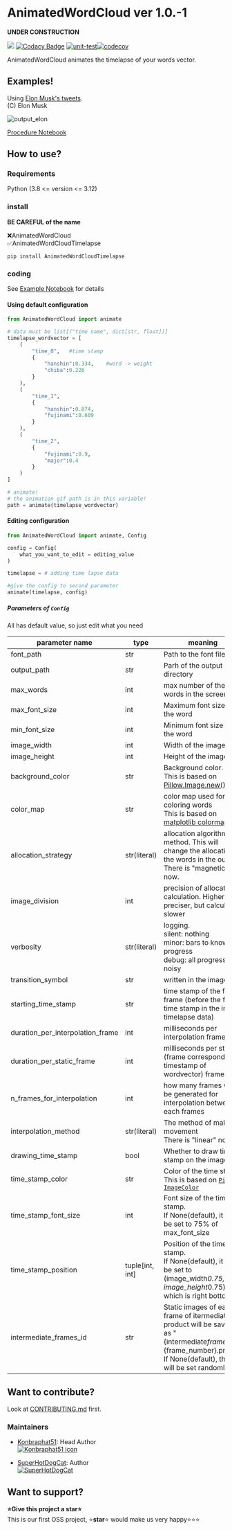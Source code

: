 # AnimatedWordCloud ver 1.0.-1

**UNDER CONSTRUCTION**

<a href="https://codeclimate.com/github/konbraphat51/AnimatedWordCloud/maintainability"><img src="https://api.codeclimate.com/v1/badges/7a03252f77e7af46dc0f/maintainability" /></a>
[![Codacy Badge](https://app.codacy.com/project/badge/Grade/20a71da0d9d841a2af236f6362a08ae7)](https://app.codacy.com/gh/konbraphat51/AnimatedWordCloud/dashboard?utm_source=gh&utm_medium=referral&utm_content=&utm_campaign=Badge_grade)
[![unit-test](https://github.com/konbraphat51/AnimatedWordCloud/actions/workflows/python-tester.yml/badge.svg?branch=main)](https://github.com/konbraphat51/AnimatedWordCloud/actions/workflows/python-tester.yml)[![codecov](https://codecov.io/gh/konbraphat51/AnimatedWordCloud/graph/badge.svg?token=4OOX0GSJDJ)](https://codecov.io/gh/konbraphat51/AnimatedWordCloud)

AnimatedWordCloud animates the timelapse of your words vector.

## Examples!

Using [Elon Musk's tweets](https://data.world/adamhelsinger/elon-musk-tweets-until-4-6-17).  
(C) Elon Musk

![output_elon](https://github.com/konbraphat51/AnimatedWordCloud/assets/101827492/89052c20-b228-42d8-921e-ebae9f7e30a0)

[Procedure Notebook](https://github.com/konbraphat51/AnimatedWordCloudExampleElon)

## How to use?

### Requirements

Python (3.8 <= version <= 3.12)

### install

**BE CAREFUL of the name**

❌AnimatedWordCloud  
✅AnimatedWordCloudTimelapse

```
pip install AnimatedWordCloudTimelapse
```

### coding

See [Example Notebook](https://github.com/konbraphat51/AnimatedWordCloudExampleElon) for details

#### Using default configuration

```python
from AnimatedWordCloud import animate

# data must be list[("time name", dict[str, float])]
timelapse_wordvector = [
    (
        "time_0",   #time stamp
        {
            "hanshin":0.334,    #word -> weight
            "chiba":0.226
        }
    ),
    (
        "time_1",
        {
            "hanshin":0.874,
            "fujinami":0.609
        }
    ),
    (
        "time_2",
        {
            "fujinami":0.9,
            "major":0.4
        }
    )
]

# animate!
# the animation gif path is in this variable!
path = animate(timelapse_wordvector)
```

#### Editing configuration

```python
from AnimatedWordCloud import animate, Config

config = Config(
    what_you_want_to_edit = editing_value
)

timelapse = # adding time lapse data

#give the config to second parameter
animate(timelapse, config)
```

##### Parameters of `Config`

All has default value, so just edit what you need

| parameter name                   | type            | meaning                                                                                                                                                            |
| -------------------------------- | --------------- | ------------------------------------------------------------------------------------------------------------------------------------------------------------------ |
| font_path                        | str             | Path to the font file.                                                                                                                                             |
| output_path                      | str             | Parh of the output directory                                                                                                                                       |
| max_words                        | int             | max number of the words in the screen                                                                                                                              |
| max_font_size                    | int             | Maximum font size of the word                                                                                                                                      |
| min_font_size                    | int             | Minimum font size of the word                                                                                                                                      |
| image_width                      | int             | Width of the image                                                                                                                                                 |
| image_height                     | int             | Height of the image                                                                                                                                                |
| background_color                 | str             | Background color. <br>This is based on [Pillow.Image.new()](https://pillow.readthedocs.io/en/stable/reference/Image.html#PIL.Image.new)                            |
| color_map                        | str             | color map used for coloring words<br>This is based on [matplotlib colormap](https://matplotlib.org/stable/users/explain/colors/colormaps.html)                     |
| allocation_strategy              | str(literal)    | allocation algorithm method. This will change the allocation of the words in the output. <br> There is "magnetic" now.                                             |
| image_division                   | int             | precision of allocation calculation. Higher the preciser, but calculation slower                                                                                   |
| verbosity                        | str(literal)    | logging.<br>silent: nothing<br>minor: bars to know the progress<br>debug: all progress. noisy                                                                      |
| transition_symbol                | str             | written in the image                                                                                                                                               |
| starting_time_stamp              | str             | time stamp of the first frame (before the first time stamp in the input timelapse data)                                                                            |
| duration_per_interpolation_frame | int             | milliseconds per interpolation frame                                                                                                                               |
| duration_per_static_frame        | int             | milliseconds per staic (frame correspond to timestamp of wordvector) frame                                                                                         |
| n_frames_for_interpolation       | int             | how many frames will be generated for interpolation between each frames                                                                                            |
| interpolation_method             | str(literal)    | The method of making movement<br>There is "linear" now                                                                                                             |
| drawing_time_stamp               | bool            | Whether to draw time stamp on the image                                                                                                                            |
| time_stamp_color                 | str             | Color of the time stamp. This is based on [`Pillow ImageColor`](https://pillow.readthedocs.io/en/stable/reference/ImageColor.html#color-names)                     |
| time_stamp_font_size             | int             | Font size of the time stamp.<br>If None(default), it will be set to 75% of max_font_size                                                                           |
| time_stamp_position              | tuple[int, int] | Position of the time stamp.<br>If None(default), it will be set to (image_width*0.75, image_height*0.75) which is right bottom.                                    |
| intermediate_frames_id           | str             | Static images of each frame of itermediate product will be saved as "{intermediate*frames_id}*{frame_number}.png".<br>If None(default), this will be set randomly. |

## Want to contribute?

Look at [CONTRIBUTING.md](CONTRIBUTING.md) first.

### Maintainers

- [Konbraphat51](https://github.com/konbraphat51): Head Author  
  [![Konbraphat51 icon](https://github.com/konbraphat51.png)](https://github.com/konbraphat51)

- [SuperHotDogCat](https://github.com/SuperHotDogCat): Author  
  [![SuperHotDogCat](https://github.com/SuperHotDogCat.png)](https://github.com/SuperHotDogCat)

## Want to support?

**⭐Give this project a star⭐**  
This is our first OSS project, ⭐**star**⭐ would make us very happy⭐⭐⭐
